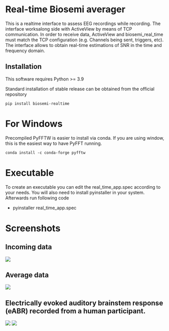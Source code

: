 # Real-time Biosemi averager 
This is a realtime interface to assess EEG recordings while recording. 
The interface worksalong side with ActiveView by means of TCP communication.
In order to receive data, ActiveView and biosemi_real_time must match the 
TCP configuration (e.g. Channels being sent, triggers, etc).
The interface allows to obtain real-time estimations of SNR in the time and 
frequency domain. 

## Installation
This software requires Python >= 3.9

Standard installation of stable release can be obtained from the official repository 
```commandline
pip install biosemi-realtime
```

# For Windows
Precompiled PyFFTW is easier to install via conda.
If you are using window, this is the easiest way to have PyFFT running.

```commandline
conda install -c conda-forge pyfftw
```


# Executable
To create an executable you can edit the real_time_app.spec according to your 
needs.
You will also need to install pyinstaller in your system.
Afterwards run following code 
- pyinstaller real_time_app.spec


# Screenshots 

## Incoming data
![](./screenshots/Screenshot_1.png)

## Average data
![](./screenshots/Screenshot_2.png)

## Electrically evoked auditory brainstem response (eABR) recorded from a human participant.
![](./screenshots/Screenshot_eABR.png)
![](./screenshots/Screenshot_eABR_2.png)

